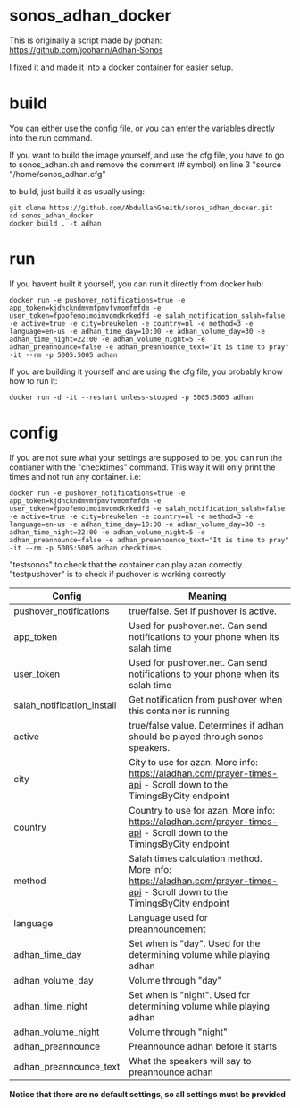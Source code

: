 # sonos_adhan_docker

This is originally a script made by joohan: https://github.com/joohann/Adhan-Sonos

I fixed it and made it into a docker container for easier setup.

# build

You can either use the config file, or you can enter the variables directly into the run command.

If you want to build the image yourself, and use the cfg file, you have to go to sonos_adhan.sh and remove the comment (# symbol) on line 3 "source "/home/sonos_adhan.cfg"

to build, just build it as usually using:

```
git clone https://github.com/AbdullahGheith/sonos_adhan_docker.git
cd sonos_adhan_docker
docker build . -t adhan
```

# run

If you havent built it yourself, you can run it directly from docker hub:

```
docker run -e pushover_notifications=true -e app_token=kjdnckndmvmfpmvfvmomfmfdm -e user_token=fpoofemoimoimvomdkrkedfd -e salah_notification_salah=false -e active=true -e city=breukelen -e country=nl -e method=3 -e language=en-us -e adhan_time_day=10:00 -e adhan_volume_day=30 -e adhan_time_night=22:00 -e adhan_volume_night=5 -e adhan_preannounce=false -e adhan_preannounce_text="It is time to pray" -it --rm -p 5005:5005 adhan
```

If you are building it yourself and are using the cfg file, you probably know how to run it:

```
docker run -d -it --restart unless-stopped -p 5005:5005 adhan
```

# config

If you are not sure what your settings are supposed to be, you can run the contianer with the "checktimes" command. This way it will only print the times and not run any container. i.e:

```
docker run -e pushover_notifications=true -e app_token=kjdnckndmvmfpmvfvmomfmfdm -e user_token=fpoofemoimoimvomdkrkedfd -e salah_notification_salah=false -e active=true -e city=breukelen -e country=nl -e method=3 -e language=en-us -e adhan_time_day=10:00 -e adhan_volume_day=30 -e adhan_time_night=22:00 -e adhan_volume_night=5 -e adhan_preannounce=false -e adhan_preannounce_text="It is time to pray" -it --rm -p 5005:5005 adhan checktimes
```

"testsonos" to check that the container can play azan correctly.
"testpushover" is to check if pushover is working correctly

| Config                     | Meaning                                                                                                                     |
|----------------------------|-----------------------------------------------------------------------------------------------------------------------------|
| pushover_notifications     | true/false. Set if pushover is active.                                                                                      |
| app_token                  | Used for pushover.net. Can send notifications to your phone when its salah time                                             |
| user_token                 | Used for pushover.net. Can send notifications to your phone when its salah time                                             |
| salah_notification_install | Get notification from pushover when this container is running                                                               |
| active                     | true/false value. Determines if adhan should be played through sonos speakers.                                              |
| city                       | City to use for azan. More info: https://aladhan.com/prayer-times-api - Scroll down to the TimingsByCity endpoint           |
| country                    | Country to use for azan. More info: https://aladhan.com/prayer-times-api - Scroll down to the TimingsByCity endpoint        |
| method                     | Salah times calculation method. More info: https://aladhan.com/prayer-times-api - Scroll down to the TimingsByCity endpoint |
| language                   | Language used for preannouncement                                                                                           |
| adhan_time_day             | Set when is "day". Used for the determining volume while playing adhan                                                      |
| adhan_volume_day           | Volume through "day"                                                                                                        |
| adhan_time_night           | Set when is "night". Used for determining volume while playing adhan                                                        |
| adhan_volume_night         | Volume through "night"                                                                                                      |
| adhan_preannounce          | Preannounce adhan before it starts                                                                                          |
| adhan_preannounce_text     | What the speakers will say to preannounce adhan                                                                             |

**Notice that there are no default settings, so all settings must be provided**
